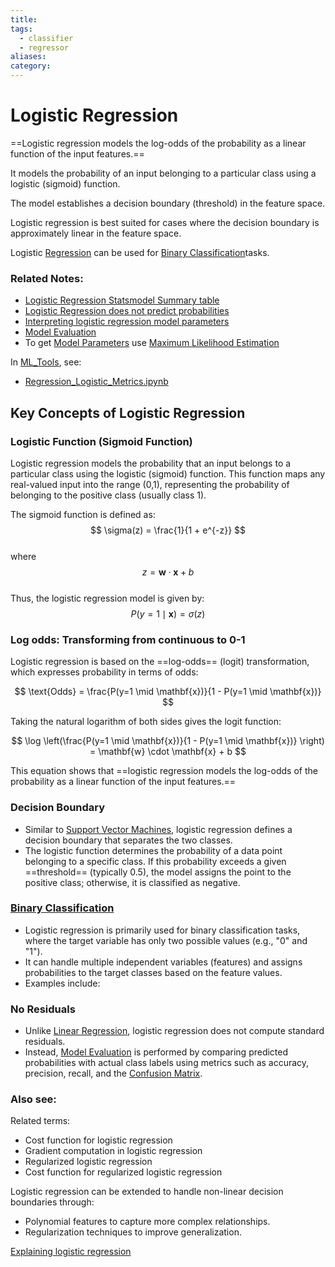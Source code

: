 ```yaml
---
title: 
tags:
  - classifier
  - regressor
aliases: 
category:
---
```

# Logistic Regression


==Logistic regression models the log-odds of the probability as a linear function of the input features.==

It models the probability of an input belonging to a particular class using a logistic (sigmoid) function.

The model establishes a decision boundary (threshold) in the feature space.

Logistic regression is best suited for cases where the decision boundary is approximately linear in the feature space.

Logistic [Regression](./Regression.md)  can be used for [Binary Classification](./Binary%20Classification.md)tasks.

### Related Notes:
- [Logistic Regression Statsmodel Summary table](./Logistic%20Regression%20Statsmodel%20Summary%20table.md)
- [Logistic Regression does not predict probabilities](./Logistic%20Regression%20does%20not%20predict%20probabilities.md)
- [Interpreting logistic regression model parameters](./Interpreting%20logistic%20regression%20model%20parameters.md)
- [Model Evaluation](./Model%20Evaluation.md)
- To get [Model Parameters](./Model%20Parameters.md) use [Maximum Likelihood Estimation](./Maximum%20Likelihood%20Estimation.md)

In [ML_Tools](./ML_Tools.md), see:
- [Regression_Logistic_Metrics.ipynb](./Regression_Logistic_Metrics.ipynb.md)
## Key Concepts of Logistic Regression

### Logistic Function (Sigmoid Function)

Logistic regression models the probability that an input belongs to a particular class using the logistic (sigmoid) function. This function maps any real-valued input into the range (0,1), representing the probability of belonging to the positive class (usually class 1).

The sigmoid function is defined as:  
$$ \sigma(z) = \frac{1}{1 + e^{-z}} $$  
where  
$$ z = \mathbf{w} \cdot \mathbf{x} + b $$  
Thus, the logistic regression model is given by:  
$$ P(y=1 \mid \mathbf{x}) = \sigma(z) $$  

### Log odds: Transforming from continuous to 0-1

Logistic regression is based on the ==log-odds== (logit) transformation, which expresses probability in terms of odds:

$$ \text{Odds} = \frac{P(y=1 \mid \mathbf{x})}{1 - P(y=1 \mid \mathbf{x})} $$

Taking the natural logarithm of both sides gives the logit function:

$$ \log \left(\frac{P(y=1 \mid \mathbf{x})}{1 - P(y=1 \mid \mathbf{x})} \right) = \mathbf{w} \cdot \mathbf{x} + b $$

This equation shows that ==logistic regression models the log-odds of the probability as a linear function of the input features.==

### Decision Boundary

- Similar to [Support Vector Machines](./Support%20Vector%20Machines.md), logistic regression defines a decision boundary that separates the two classes.
- The logistic function determines the probability of a data point belonging to a specific class. If this probability exceeds a given ==threshold== (typically 0.5), the model assigns the point to the positive class; otherwise, it is classified as negative.

### [Binary Classification](./Binary%20Classification.md)

- Logistic regression is primarily used for binary classification tasks, where the target variable has only two possible values (e.g., "0" and "1").
- It can handle multiple independent variables (features) and assigns probabilities to the target classes based on the feature values.
- Examples include:

### No Residuals

- Unlike [Linear Regression](./Linear%20Regression.md), logistic regression does not compute standard residuals.
- Instead, [Model Evaluation](./Model%20Evaluation.md) is performed by comparing predicted probabilities with actual class labels using metrics such as accuracy, precision, recall, and the [Confusion Matrix](./Confusion%20Matrix.md).

### Also see:

Related terms:
- Cost function for logistic regression
- Gradient computation in logistic regression
- Regularized logistic regression
- Cost function for regularized logistic regression

Logistic regression can be extended to handle non-linear decision boundaries through:
- Polynomial features to capture more complex relationships.
- Regularization techniques to improve generalization.

[Explaining logistic regression](https://www.youtube.com/watch?v=Iju8l2qgaJU)
